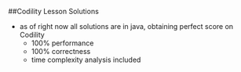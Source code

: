 ##Codility Lesson Solutions
- as of right now all solutions are in java, obtaining perfect score on Codility
    - 100% performance
    - 100% correctness
    - time complexity analysis included
